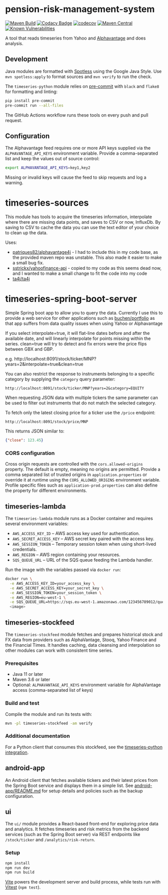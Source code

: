# pension-risk-management-system

[![Maven Build](https://github.com/leonarduk/pension-risk-management-system/actions/workflows/maven.yml/badge.svg)](https://github.com/leonarduk/pension-risk-management-system/actions/workflows/maven.yml)
[![Codacy Badge](https://app.codacy.com/project/badge/Grade/54fd223faa12484f8c3255f50085456b)](https://app.codacy.com/gh/leonarduk/pension-risk-management-system/dashboard?utm_source=gh&utm_medium=referral&utm_content=&utm_campaign=Badge_grade) 
[![codecov](https://codecov.io/gh/leonarduk/pension-risk-management-system/branch/master/graph/badge.svg)](https://codecov.io/gh/leonarduk/pension-risk-management-system)
[![Maven Central](https://maven-badges.herokuapp.com/maven-central/com.leonarduk/pension-risk-management-system/badge.svg?style=plastic)](https://maven-badges.herokuapp.com/maven-central/com.leonarduk/pension-risk-management-system)
[![Known Vulnerabilities](https://snyk.io/test/github/leonarduk/pension-risk-management-system/badge.svg)](https://snyk.io/test/github/leonarduk/pension-risk-management-system)

A tool that reads timeseries from Yahoo and [Alphavantage](https://www.alphavantage.co/documentation) and does analysis.

## Development

Java modules are formatted with [Spotless](https://github.com/diffplug/spotless) using the Google Java Style.  Use `mvn spotless:apply` to format sources and `mvn verify` to run the check.

The `timeseries-python` module relies on [pre-commit](https://pre-commit.com/) with `black` and `flake8` for formatting and linting:

```bash
pip install pre-commit
pre-commit run --all-files
```

The GitHub Actions workflow runs these tools on every push and pull request.

## Configuration

The Alphavantage feed requires one or more API keys supplied via the
`ALPHAVANTAGE_API_KEYS` environment variable. Provide a comma-separated
list and keep the values out of source control:

```bash
export ALPHAVANTAGE_API_KEYS=key1,key2
```

Missing or invalid keys will cause the feed to skip requests and log a warning.

# timeseries-sources
This module has tools to acquire the timeseries information, interpolate where there are missing data points, and saves to CSV or now, InfluxDb.  By saving to CSV to cache the data you can use the text editor of your choice to clean up the data.

Uses:

* [patriques82/alphavantage4j](https://github.com/patriques82/alphavantage4j) - I had to include this in my code base, as the provided maven repo was unstable.  This also made it easier to make a small bug fix.
* [sstrickx/yahoofinance-api](https://github.com/sstrickx/yahoofinance-api)  - copied to my code as this seems dead now, and I wanted to make a small change to fit the code into my code
* [ta4j/ta4j](https://github.com/ta4j/ta4j)

# timeseries-spring-boot-server

Simple Spring boot app to allow you to query the data.  Currently I use this to provide a web service for other applications such as [buchen/portfolio](https://github.com/buchen/portfolio) as that app suffers from data quality issues when using Yahoo or Alphavantage

If you select interpolate=true, it will flat-line dates before and after the available date, and will linearly interpolate for points missing within the series.  clean=true will try to detect and fix errors were the price flips between GBX and GBP.

e.g.
http://localhost:8091/stock/ticker/MNP?years=2&interpolate=true&clean=true

You can also restrict the response to instruments belonging to a specific
category by supplying the `category` query parameter:

```
http://localhost:8091/stock/ticker/MNP?years=2&category=EQUITY
```

When requesting JSON data with multiple tickers the same parameter can be used
to filter out instruments that do not match the selected category.

To fetch only the latest closing price for a ticker use the `/price` endpoint:

```
http://localhost:8091/stock/price/MNP
```

This returns JSON similar to:

```json
{"close": 123.45}
```

### CORS configuration

Cross origin requests are controlled with the `cors.allowed-origins` property. The
default is empty, meaning no origins are permitted. Provide a comma separated list
of trusted origins in `application.properties` or override it at runtime using the
`CORS_ALLOWED_ORIGINS` environment variable. Profile specific files such as
`application-prod.properties` can also define the property for different environments.

## timeseries-lambda

The `timeseries-lambda` module runs as a Docker container and requires several
environment variables:

* `AWS_ACCESS_KEY_ID` – AWS access key used for authentication.
* `AWS_SECRET_ACCESS_KEY` – AWS secret key paired with the access key.
* `AWS_SESSION_TOKEN` – Temporary session token when using short-lived credentials.
* `AWS_REGION` – AWS region containing your resources.
* `SQS_QUEUE_URL` – URL of the SQS queue feeding the Lambda handler.

Run the image with the variables passed via `docker run`:

```bash
docker run \
  -e AWS_ACCESS_KEY_ID=your_access_key \
  -e AWS_SECRET_ACCESS_KEY=your_secret_key \
  -e AWS_SESSION_TOKEN=your_session_token \
  -e AWS_REGION=eu-west-1 \
  -e SQS_QUEUE_URL=https://sqs.eu-west-1.amazonaws.com/123456789012/queue \
  <image>
```

## timeseries-stockfeed

The `timeseries-stockfeed` module fetches and prepares historical stock and FX data from providers such as AlphaVantage, Stooq, Yahoo Finance and the Financial Times. It handles caching, data cleansing and interpolation so other modules can work with consistent time series.

### Prerequisites

* Java 11 or later
* Maven 3.6 or later
* Optional: `ALPHAVANTAGE_API_KEYS` environment variable for AlphaVantage access (comma-separated list of keys)

### Build and test

Compile the module and run its tests with:

```bash
mvn -pl timeseries-stockfeed -am verify
```

### Additional documentation

For a Python client that consumes this stockfeed, see the [timeseries-python integration](timeseries-python/integrations/stockfeed/README.md).

## android-app

An Android client that fetches available tickers and their latest prices from
the Spring Boot service and displays them in a simple list. See
[android-app/README.md](android-app/README.md) for setup details and policies
such as the backup configuration.

## ui

The `ui/` module provides a React-based front-end for exploring price data and analytics. It fetches timeseries and risk metrics from the backend services (such as the Spring Boot server) via REST endpoints like `/stock/ticker` and `/analytics/risk-return`.

### Setup

```bash
npm install
npm run dev
npm run build
```

[Vite](https://vitejs.dev) powers the development server and build process, while tests run with [Vitest](https://vitest.dev) (`npm test`).

